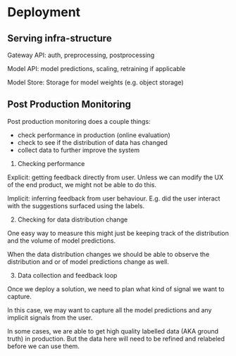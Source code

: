 # Deployment

## Serving infra-structure

Gateway API: auth, preprocessing, postprocessing 

Model API: model predictions, scaling, retraining if applicable

Model Store: Storage for model weights (e.g. object storage)

## Post Production Monitoring

Post production monitoring does a couple things:
- check performance in production (online evaluation)
- check to see if the distribution of data has changed
- collect data to further improve the system

1. Checking performance

Explicit: getting feedback directly from user. Unless we can modify the UX of the end product, we might not be able to do this.

Implicit: inferring feedback from user behaviour. E.g. did the user interact with the suggestions surfaced using the labels.

2. Checking for data distribution change

One easy way to measure this might just be keeping track of the distribution and the volume of model predictions.

When the data distribution changes we should be able to observe the distribution and or of model predictions change as well.

3. Data collection and feedback loop

Once we deploy a solution, we need to plan what kind of signal we want to capture.

In this case, we may want to capture all the model predictions and any implicit signals from the user.

In some cases, we are able to get high quality labelled data (AKA ground truth) in production. But the data here will need to be refined and relabeled before we can use them.
